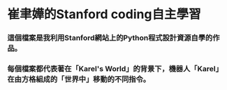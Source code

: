 # 崔聿嬅的Stanford coding自主學習
### 這個檔案是我利用Stanford網站上的Python程式設計資源自學的作品。
### 每個檔案都代表著在「Karel's World」的背景下，機器人「Karel」在由方格組成的「世界中」移動的不同指令。
